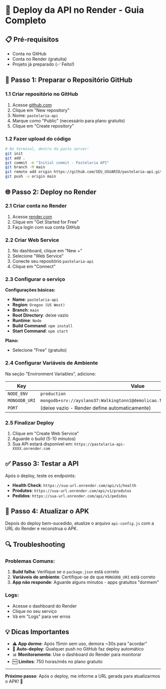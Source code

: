 # 🚀 Deploy da API no Render - Guia Completo

## 📋 Pré-requisitos
- Conta no GitHub
- Conta no Render (gratuita)
- Projeto já preparado (✅ Feito!)

## 🔧 Passo 1: Preparar o Repositório GitHub

### 1.1 Criar repositório no GitHub
1. Acesse [github.com](https://github.com)
2. Clique em "New repository"
3. Nome: `pastelaria-api`
4. Marque como "Public" (necessário para plano gratuito)
5. Clique em "Create repository"

### 1.2 Fazer upload do código
```bash
# No terminal, dentro da pasta server:
git init
git add .
git commit -m "Initial commit - Pastelaria API"
git branch -M main
git remote add origin https://github.com/SEU_USUARIO/pastelaria-api.git
git push -u origin main
```

## 🌐 Passo 2: Deploy no Render

### 2.1 Criar conta no Render
1. Acesse [render.com](https://render.com)
2. Clique em "Get Started for Free"
3. Faça login com sua conta GitHub

### 2.2 Criar Web Service
1. No dashboard, clique em "New +"
2. Selecione "Web Service"
3. Conecte seu repositório `pastelaria-api`
4. Clique em "Connect"

### 2.3 Configurar o serviço
**Configurações básicas:**
- **Name**: `pastelaria-api`
- **Region**: `Oregon (US West)`
- **Branch**: `main`
- **Root Directory**: deixe vazio
- **Runtime**: `Node`
- **Build Command**: `npm install`
- **Start Command**: `npm start`

**Plano:**
- Selecione "Free" (gratuito)

### 2.4 Configurar Variáveis de Ambiente
Na seção "Environment Variables", adicione:

| Key | Value |
|-----|-------|
| `NODE_ENV` | `production` |
| `MONGODB_URI` | `mongodb+srv://ayslano37:Walkingtonn1@demolicao.fk6aapp.mongodb.net/pastelaria` |
| `PORT` | (deixe vazio - Render define automaticamente) |

### 2.5 Finalizar Deploy
1. Clique em "Create Web Service"
2. Aguarde o build (5-10 minutos)
3. Sua API estará disponível em: `https://pastelaria-api-XXXX.onrender.com`

## ✅ Passo 3: Testar a API

Após o deploy, teste os endpoints:
- **Health Check**: `https://sua-url.onrender.com/api/v1/health`
- **Produtos**: `https://sua-url.onrender.com/api/v1/produtos`
- **Pedidos**: `https://sua-url.onrender.com/api/v1/pedidos`

## 📱 Passo 4: Atualizar o APK

Depois do deploy bem-sucedido, atualize o arquivo `api-config.js` com a URL do Render e reconstrua o APK.

## 🔍 Troubleshooting

### Problemas Comuns:
1. **Build falha**: Verifique se o `package.json` está correto
2. **Variáveis de ambiente**: Certifique-se de que `MONGODB_URI` está correto
3. **App não responde**: Aguarde alguns minutos - apps gratuitos "dormem"

### Logs:
- Acesse o dashboard do Render
- Clique no seu serviço
- Vá em "Logs" para ver erros

## 💡 Dicas Importantes

- ⚠️ **App dorme**: Após 15min sem uso, demora ~30s para "acordar"
- 🔄 **Auto-deploy**: Qualquer push no GitHub faz deploy automático
- 📊 **Monitoramento**: Use o dashboard do Render para monitorar
- 🆓 **Limites**: 750 horas/mês no plano gratuito

---

**Próximo passo**: Após o deploy, me informe a URL gerada para atualizarmos o APK! 🎯